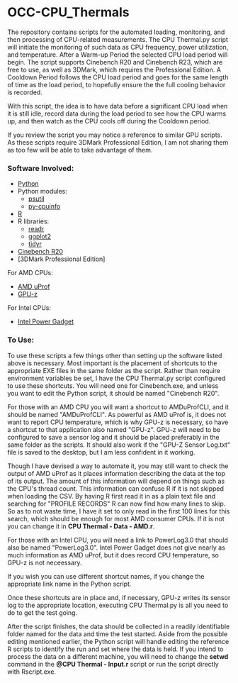 # OCC-CPU_Thermals

The repository contains scripts for the automated loading, monitoring, and then processing of CPU-related measurements.
The CPU Thermal.py script will initiate the monitoring of such data as CPU frequency, power utilization, and temperature.
After a Warm-up Period the selected CPU load period will begin.
The script supports Cinebench R20 and Cinebench R23, which are free to use, as well as 3DMark, which requires the Professional Edition.
A Cooldown Period follows the CPU load period and goes for the same length of time as the load period, to hopefully ensure the the full cooling behavior is recorded.

With this script, the idea is to have data before a significant CPU load when it is still idle, record data during the load period to see how the CPU warms up, and then watch as the CPU cools off during the Cooldown period.

If you review the script you may notice a reference to similar GPU scripts.
As these scripts require 3DMark Professional Edition, I am not sharing them as too few will be able to take advantage of them.

### Software Involved:

- [Python](https://www.python.org/)
- Python modules:
	- [psutil](https://pypi.org/project/psutil/)
	- [py-cpuinfo](https://pypi.org/project/py-cpuinfo/)
- [R](https://www.r-project.org)
- R libraries:
	- [readr](https://readr.tidyverse.org/)
	- [ggplot2](https://ggplot2.tidyverse.org/index.html)
	- [tidyr](https://tidyr.tidyverse.org/)
- [Cinebench R20](https://www.maxon.net/en-us/support/downloads/)
- [3DMark Professional Edition]

For AMD CPUs:
- [AMD uProf](https://developer.amd.com/amd-uprof/)
- [GPU-z](https://www.techpowerup.com/gpuz/)

For Intel CPUs:
- [Intel Power Gadget](https://software.intel.com/en-us/articles/intel-power-gadget)

### To Use:

To use these scripts a few things other than setting up the software listed above is necessary.
Most important is the placement of shortcuts to the appropriate EXE files in the same folder as the script.
Rather than require environment variables be set, I have the CPU Thermal.py script configured to use these shortcuts.
You will need one for Cinebench.exe, and unless you want to edit the Python script, it should be named "Cinebench R20".

For those with an AMD CPU you will want a shortcut to AMDuProfCLI, and it should be named "AMDuProfCLI".
As powerful as AMD uProf is, it does not want to report CPU temperature, which is why GPU-z is necessary, so have a shortcut to that application also named "GPU-z".
GPU-z will need to be configured to save a sensor log and it should be placed preferably in the same folder as the scripts.
It should also work if the "GPU-Z Sensor Log.txt" file is saved to the desktop, but I am less confident in it working.

Though I have devised a way to automate it, you may still want to check the output of AMD uProf as it places information describing the data at the top of its output.
The amount of this information will depend on things such as the CPU's thread count.
This information can confuse R if it is not skipped when loading the CSV.
By having R first read it in as a plain text file and searching for "PROFILE RECORDS" R can now find how many lines to skip.
So as to not waste time, I have it set to only read in the first 100 lines for this search, which should be enough for most AMD consumer CPUs.
If it is not you can change it in **CPU Thermal - Data - AMD.r**.

For those with an Intel CPU, you will need a link to PowerLog3.0 that should also be named "PowerLog3.0".
Intel Power Gadget does not give nearly as much information as AMD uProf, but it does record CPU temperature, so GPU-z is not neceessary.

If you wish you can use different shortcut names, if you change the appropriate link name in the Python script.

Once these shortcuts are in place and, if necessary, GPU-z writes its sensor log to the appropriate location, executing CPU Thermal.py is all you need to do to get the test going.

After the script finishes, the data should be collected in a readily identifiable folder named for the data and time the test started.
Aside from the possible editing mentioned earlier, the Python script will handle editing the reference R scripts to identify the run and set where the data is held.
If you intend to process the data on a different machine, you will need to change the **setwd** command in the **@CPU Thermal - Input.r** script or run the script directly with Rscript.exe.